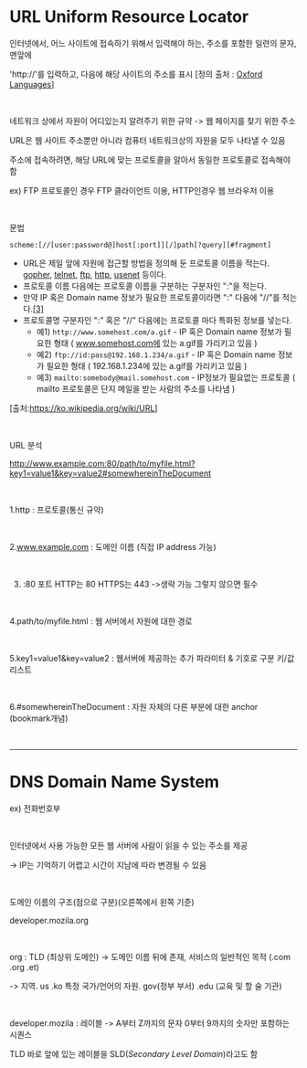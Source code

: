 # URL Uniform Resource Locator 

인터넷에서, 어느 사이트에 접속하기 위해서 입력해야 하는, 주소를 포함한 일련의 문자, 맨앞에 

'http://'를 입력하고, 다음에 해당 사이트의 주소를 표시 [정의 출처 : [Oxford Languages](https://languages.oup.com/google-dictionary-ko)]

<br>

네트워크 상에서 자원이 어디있는지 알려주기 위한 규약 -> 웹 페이지를 찾기 위한 주소

URL은 웹 사이트 주소뿐만 아니라 컴퓨터 네트워크상의 자원을 모두 나타낼 수 있음

주소에 접속하려면, 해당 URL에 맞는 프로토콜을 알아서 동일한 프로토콜로 접속해야함

ex) FTP 프로토콜인 경우 FTP 클라이언트 이용, HTTP인경우 웹 브라우저 이용

<br>

문법

```
scheme:[//[user:password@]host[:port]][/]path[?query][#fragment]
```

- URL은 제일 앞에 자원에 접근할 방법을 정의해 둔 프로토콜 이름을 적는다. [gopher](https://ko.wikipedia.org/wiki/고퍼_(프로토콜)), [telnet](https://ko.wikipedia.org/wiki/텔넷), [ftp](https://ko.wikipedia.org/wiki/파일_전송_프로토콜), [http](https://ko.wikipedia.org/wiki/HTTP), [usenet](https://ko.wikipedia.org/wiki/유즈넷) 등이다.
- 프로토콜 이름 다음에는 프로토콜 이름을 구분하는 구분자인 ":"을 적는다.
- 만약 IP 혹은 Domain name 정보가 필요한 프로토콜이라면 ":" 다음에 "//"를 적는다.[[3\]](https://ko.wikipedia.org/wiki/URL#cite_note-3)
- 프로토콜명 구분자인 ":" 혹은 "//" 다음에는 프로토콜 마다 특화된 정보를 넣는다.
  - 예1) `http://www.somehost.com/a.gif` - IP 혹은 Domain name 정보가 필요한 형태 ( www.somehost.com에 있는 a.gif를 가리키고 있음 )
  - 예2) `ftp://id:pass@192.168.1.234/a.gif` - IP 혹은 Domain name 정보가 필요한 형태 ( 192.168.1.234에 있는 a.gif를 가리키고 있음 )
  - 예3) `mailto:somebody@mail.somehost.com` - IP정보가 필요없는 프로토콜 ( mailto 프로토콜은 단지 메일을 받는 사람의 주소를 나타냄 )

[출처:https://ko.wikipedia.org/wiki/URL]

<br>

URL 분석

http://www.example.com:80/path/to/myfile.html?key1=value1&key=value2#somewhereinTheDocument

<br>

1.http : 프로토콜(통신 규약)

<br>

2.www.example.com : 도메인 이름 (직접 IP address 가능)

<br>

3.   :80 포트 HTTP는 80 HTTPS는 443 ->생략 가능 그렇지 않으면 필수

<br>

4.path/to/myfile.html : 웹 서버에서 자원에 대한 경로

<br>

5.key1=value1&key=value2 : 웹서버에 제공하는 추가 파라미터 & 기호로 구분 키/값 리스트

<br>

6.#somewhereinTheDocument : 자원 자체의 다른 부분에 대한 anchor (bookmark개념)

<br>

---

# DNS Domain Name System

ex) 전화번호부

<br>

인터넷에서 사용 가능한 모든 웹 서버에 사람이 읽을 수 있는 주소를 제공

-> IP는 기억하기 어렵고 시간이 지남에 따라 변경될 수 있음

<br>

도메인 이름의 구조(점으로 구분)(오른쪽에서 왼쪽 기준)

developer.mozila.org

<br>

org : TLD (최상위 도메인) -> 도메인 이름 뒤에 존재, 서비스의 일반적인 목적 (.com .org .et)

-> 지역. us .ko 특정 국가/언어의 자원. gov(정부 부서) .edu (교육 및 할 술 기관)

<br>

developer.mozila : 레이블 -> A부터 Z까지의 문자 0부터 9까지의 숫자만 포함하는 시퀀스

TLD 바로 앞에 있는 레이블을 SLD(*Secondary Level Domain*)라고도 함

<br>



